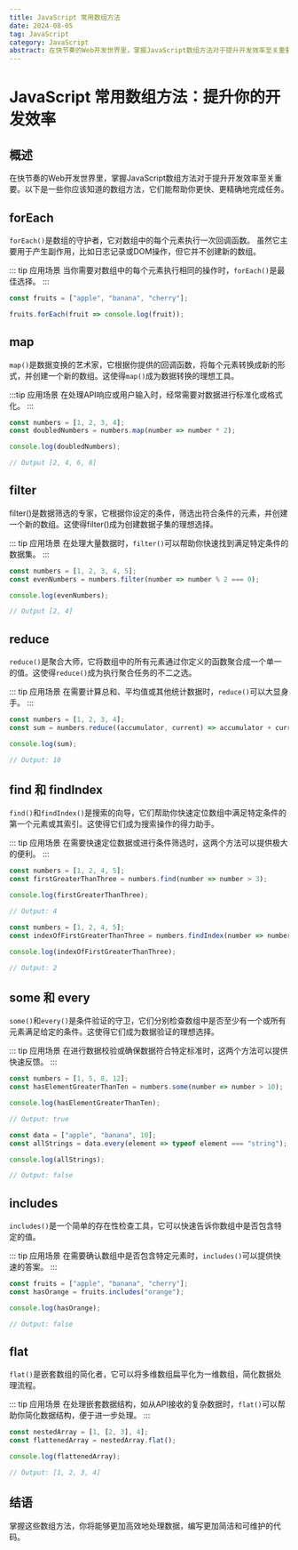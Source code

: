 ```yaml
---
title: JavaScript 常用数组方法
date: 2024-08-05
tag: JavaScript
category: JavaScript
abstract: 在快节奏的Web开发世界里，掌握JavaScript数组方法对于提升开发效率至关重要。以下是一些你应该知道的数组方法，它们能帮助你更快、更精确地完成任务。
---
```


# JavaScript 常用数组方法：提升你的开发效率

## 概述

在快节奏的Web开发世界里，掌握JavaScript数组方法对于提升开发效率至关重要。以下是一些你应该知道的数组方法，它们能帮助你更快、更精确地完成任务。

## forEach

`forEach()`是数组的守护者，它对数组中的每个元素执行一次回调函数。
虽然它主要用于产生副作用，比如日志记录或DOM操作，但它并不创建新的数组。

::: tip 应用场景
当你需要对数组中的每个元素执行相同的操作时，`forEach()`是最佳选择。
:::

```javascript
const fruits = ["apple", "banana", "cherry"];

fruits.forEach(fruit => console.log(fruit));
```

## map

`map()`是数据变换的艺术家，它根据你提供的回调函数，将每个元素转换成新的形式，并创建一个新的数组。这使得`map()`成为数据转换的理想工具。

:::tip 应用场景
在处理API响应或用户输入时，经常需要对数据进行标准化或格式化。
:::

```javascript
const numbers = [1, 2, 3, 4];
const doubledNumbers = numbers.map(number => number * 2);

console.log(doubledNumbers);

// Output [2, 4, 6, 8]
```

## filter

filter()是数据筛选的专家，它根据你设定的条件，筛选出符合条件的元素，并创建一个新的数组。这使得filter()成为创建数据子集的理想选择。

::: tip 应用场景
在处理大量数据时，`filter()`可以帮助你快速找到满足特定条件的数据集。
:::

```javascript
const numbers = [1, 2, 3, 4, 5];
const evenNumbers = numbers.filter(number => number % 2 === 0);

console.log(evenNumbers); 

// Output [2, 4]
```

## reduce

`reduce()`是聚合大师，它将数组中的所有元素通过你定义的函数聚合成一个单一的值。这使得`reduce()`成为执行聚合任务的不二之选。

::: tip 应用场景
在需要计算总和、平均值或其他统计数据时，`reduce()`可以大显身手。
:::

```javascript
const numbers = [1, 2, 3, 4];
const sum = numbers.reduce((accumulator, current) => accumulator + current, 0);

console.log(sum); 

// Output: 10
```

## find 和 findIndex

`find()`和`findIndex()`是搜索的向导，它们帮助你快速定位数组中满足特定条件的第一个元素或其索引。这使得它们成为搜索操作的得力助手。

::: tip 应用场景
在需要快速定位数据或进行条件筛选时，这两个方法可以提供极大的便利。
:::

```javascript
const numbers = [1, 2, 4, 5];
const firstGreaterThanThree = numbers.find(number => number > 3);

console.log(firstGreaterThanThree);

// Output: 4
```
```javascript
const numbers = [1, 2, 4, 5];
const indexOfFirstGreaterThanThree = numbers.findIndex(number => number > 3);

console.log(indexOfFirstGreaterThanThree);

// Output: 2
```

## some 和 every

`some()`和`every()`是条件验证的守卫，它们分别检查数组中是否至少有一个或所有元素满足给定的条件。这使得它们成为数据验证的理想选择。

::: tip 应用场景
在进行数据校验或确保数据符合特定标准时，这两个方法可以提供快速反馈。
:::

```javascript
const numbers = [1, 5, 8, 12];
const hasElementGreaterThanTen = numbers.some(number => number > 10);

console.log(hasElementGreaterThanTen);

// Output: true
```
```javascript
const data = ["apple", "banana", 10];
const allStrings = data.every(element => typeof element === "string");

console.log(allStrings);

// Output: false
```

## includes

`includes()`是一个简单的存在性检查工具，它可以快速告诉你数组中是否包含特定的值。

::: tip 应用场景
在需要确认数组中是否包含特定元素时，`includes()`可以提供快速的答案。
:::

```javascript
const fruits = ["apple", "banana", "cherry"];
const hasOrange = fruits.includes("orange");

console.log(hasOrange);

// Output: false
```


## flat

`flat()`是嵌套数组的简化者，它可以将多维数组扁平化为一维数组，简化数据处理流程。

::: tip 应用场景
在处理嵌套数据结构，如从API接收的复杂数据时，`flat()`可以帮助你简化数据结构，便于进一步处理。
:::

```javascript
const nestedArray = [1, [2, 3], 4];
const flattenedArray = nestedArray.flat();

console.log(flattenedArray);

// Output: [1, 2, 3, 4]
```

## 结语

掌握这些数组方法，你将能够更加高效地处理数据，编写更加简洁和可维护的代码。
